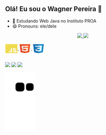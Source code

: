 ## Olá! Eu sou o Wagner Pereira 👋

- 🌱 Estudando Web Java no Instituto PROA
- 😄 Pronouns: ele/dele
<div align="center">
  <a href="https://github.com/wagnerpereiradev">
  <img height="150em" src="https://github-readme-stats.vercel.app/api?username=wagnerpereiradev&show_icons=true&include_all_commits=true&count_private=true&text_color=ffffff&title_color=ffee32&icon_color=ffd100&bg_color=080708&border_color=ffd100&border_radius=20px"/>
  <img height="150em" src="https://github-readme-stats.vercel.app/api/top-langs/?username=wagnerpereiradev&layout=compact&langs_count=7&text_color=ffffff&title_color=ffee32&bg_color=080708&border_radius=20px&border_color=ffd100"/>
</div>
  
<div style="display: inline_block"><br>
  <img align="center" alt="Wag-JS" height="30" width="40" src="https://raw.githubusercontent.com/devicons/devicon/master/icons/javascript/javascript-plain.svg">
  <img align="center" alt="Wag-HTML" height="30" width="40" src="https://raw.githubusercontent.com/devicons/devicon/master/icons/html5/html5-original.svg">
  <img align="center" alt="Wag-CSS" height="30" width="40" src="https://raw.githubusercontent.com/devicons/devicon/master/icons/css3/css3-original.svg">
</div> 

##
  
<div>
  <a href="https://instagram.com/imwagneer" target="_blank"><img src="https://img.shields.io/badge/Instagram-000000?style=for-the-badge&logo=instagram&logoColor=ffd100" target="_blank"></a>
  <a href = "mailto:wagnerdev9@gmail.com"><img src="https://img.shields.io/badge/Gmail-000000?style=for-the-badge&logo=gmail&logoColor=ffd100" target="_blank"></a>
  <a href="https://www.linkedin.com/in/owrp/" target="_blank"><img src="https://img.shields.io/badge/LinkedIn-000000?style=for-the-badge&logo=linkedin&logoColor=ffd100" target="_blank"></a> 
    
</div>
  
![Snake animation](https://github.com/wagnerpereiradev/wagnerpereiradev/blob/output/github-contribution-grid-snake.svg)
